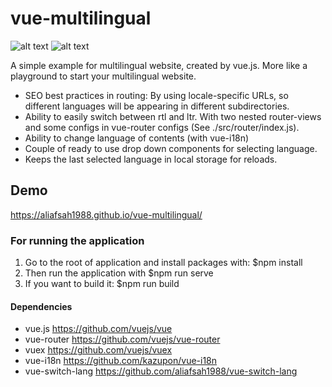 # vue-multilingual
![alt text](https://raw.githubusercontent.com/aliafsah1988/vue-multilingual/master/src/assets/screencapture-en.png)
![alt text](https://raw.githubusercontent.com/aliafsah1988/vue-multilingual/master/src/assets/screencapture-fa.png)

A simple example for multilingual website, created by vue.js. More like a playground to start your multilingual website.
- SEO best practices in routing:
    By using locale-specific URLs, so different languages will be appearing in different subdirectories. 
- Ability to easily switch between rtl and ltr. With two nested router-views and some configs in vue-router configs (See ./src/router/index.js).
- Ability to change language of contents (with vue-i18n)
- Couple of ready to use drop down components for selecting language.
- Keeps the last selected language in local storage for reloads.

## Demo
https://aliafsah1988.github.io/vue-multilingual/

### For running the application
1) Go to the root of application and install packages with:
$npm install
2) Then run the application with
$npm run serve
3) If you want to build it:
$npm run build

#### Dependencies
- vue.js            https://github.com/vuejs/vue
- vue-router        https://github.com/vuejs/vue-router
- vuex              https://github.com/vuejs/vuex
- vue-i18n          https://github.com/kazupon/vue-i18n
- vue-switch-lang   https://github.com/aliafsah1988/vue-switch-lang
